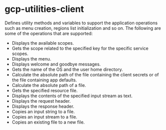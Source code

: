 # gcp-utilities-client
Defines utility methods and variables to support the application operations such as menu creation, 
regions list initialization and so on. The following are some of the operations that are supported:
* Displays the available scopes. 
* Gets the scope related to the specified key for the specific service scopes.
* Displays the menu.
* Displays welcome and goodbye messages.
* Gets the name of the OS and the user home directory.
* Calculate the absolute path of the file containing the client secrets or of the file containing app defaults.
* Calculate the absolute path of a file.
* Gets the specified resource file.
* Displays the contents of the specified input stream as text.
* Displays the request header.
* Displays the response header.
* Copies an input string to a file.
* Copies an input stream to a file.
* Copies an existing file to a new file.
